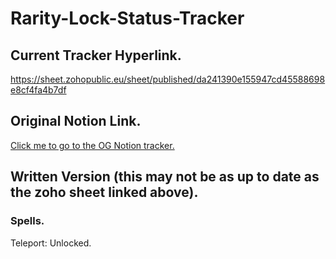 # Rarity-Lock-Status-Tracker

## Current Tracker Hyperlink.

https://sheet.zohopublic.eu/sheet/published/da241390e155947cd45588698e8cf4fa4b7df

## Original Notion Link.

[Click me to go to the OG Notion tracker.](https://www.notion.so/pathwars/Rarity-System-Unlocked-Spells-7031fa6eedab4ddc8df6621ee2ab8b47?pvs=4)

## Written Version (this may not be as up to date as the zoho sheet linked above).

### Spells.

Teleport: Unlocked.
